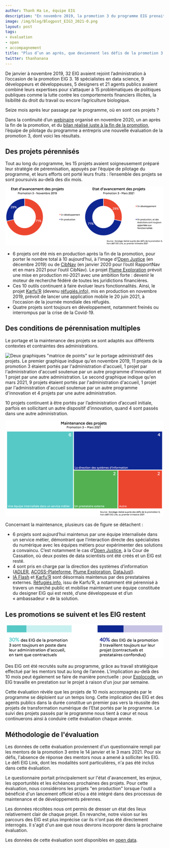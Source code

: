 ```yaml
---
author: Thanh Ha Le, équipe EIG
description: "En novembre 2019, la promotion 3 du programme EIG prenait fin. Seize mois après, où en sont les 15 projets accompagnés ? Dans cet article, des chiffres sur leur état d’avancement, leurs conditions de pérennisation et les parcours des EIG."
image: /img/blog/Blogpost_EIG3_2021-0.png
layout: post
tags:
- évaluation
- open
- accompagnement
title: "Plus d’un an après, que deviennent les défis de la promotion 3 ?"
twitter: thanhanana
---
```


De janvier à novembre 2019, 32 EIG avaient rejoint l’administration à l’occasion de la promotion EIG 3. 18 spécialistes en data science, 9 développeurs et développeuses, 5 designers et 21 agents publics avaient combiné leurs expertises pour s’attaquer à 15 problématiques de politiques publiques comme la lutte contre les comportements financiers illicites, la lisibilité du droit du travail ou encore l’agriculture biologique.

Seize mois après leur passage par le programme, où en sont ces projets ?

Dans la continuité d’un [webinaire](https://www.dailymotion.com/video/x7xtj58) organisé en novembre 2020, un an après la fin de la promotion, et du [bilan réalisé juste à la fin de la promotion](https://entrepreneur-interet-general.etalab.gouv.fr/blog/2020/01/17/bilan-eig3.html), l’équipe de pilotage du programme a entrepris une nouvelle évaluation de la promotion 3, dont voici les résultats.

## **Des projets pérennisés**

Tout au long du programme, les 15 projets avaient soigneusement préparé leur stratégie de pérennisation, appuyés par l’équipe de pilotage du programme, et leurs efforts ont porté leurs fruits : l’ensemble des projets se sont poursuivis au-delà des dix mois.

![Deux graphiques en anneau sur l'état d'avancement des projets. Le premier graphique indique qu'en novembre 2019, 29% des projets de la promotion 3 étaient en production et 71% étaient en développement. Le second graphique indique qu'en mars 2021, 71% des projets étaient "en production, et des évolutions sont toujours apportées aux fonctionnalités" et 29% étaient en développement.](/img/blog/Blogpost_EIG3_2021-1.png)

* 6 projets ont été mis en production après la fin de la promotion, pour porter le nombre total à 10 aujourd’hui, à l’image d’[Open Justice](https://entrepreneur-interet-general.etalab.gouv.fr/defis/2019/openjustice.html) (en décembre 2019) ou de [CibNav](https://entrepreneur-interet-general.etalab.gouv.fr/defis/2019/cibnav.html) (en janvier 2020 pour l’outil RapportNav et en mars 2021 pour l’outil CibNav). Le projet [Plume Exploration](https://entrepreneur-interet-general.etalab.gouv.fr/defis/2019/plume.html) prévoit une mise en production mi-2021 avec une ambition forte : devenir le moteur de recherche fédéré de toutes les juridictions financières.
* Ces 10 outils continuent à faire évoluer leurs fonctionnalités. Ainsi, le projet [Karfu’R](https://entrepreneur-interet-general.etalab.gouv.fr/defis/2019/karfur.html) (devenu [réfugiés.info](https://refugies.info/)), mis en production en novembre 2019, prévoit de lancer une application mobile le 20 juin 2021, à l’occasion de la journée mondiale des réfugiés.
* Quatre projets sont toujours en développement, notamment freinés ou interrompus par la crise de la Covid-19.

## **Des conditions de pérennisation multiples**

Le portage et la maintenance des projets se sont adaptés aux différents contextes et contraintes des administrations.

![Deux graphiques "matrice de points" sur le portage administratif des projets. Le premier graphique indique qu'en novembre 2019, 11 projets de la promotion 3 étaient portés par l'administration d'accueil, 1 projet par l'administration d'accueil soutenue par un autre programme d'innovation et 1 projet par une autre administration. Le second graphique indique qu'en mars 2021, 9 projets étaient portés par l'administration d'accueil, 1 projet par l'administration d'accueil soutenue par un autre programme d'innovation et 4 projets par une autre administration.](/img/blog/Blogpost_EIG3_2021-2.png)

10 projets continuent à être portés par l’administration d’accueil initiale, parfois en sollicitant un autre dispositif d’innovation, quand 4 sont passés dans une autre administration.

![Une carte proportionnelle. Elle indique qu'en mars 2021, 6 projets étaient maintenus par une équipe internalisée dans un service métier, 4 projets étaient maintenus par la direction des systèmes d'information, 2 projets étaient maintenus par un prestataire externe et 2 projets étaient maintenus autrement](/img/blog/Blogpost_EIG3_2021-3.png)

Concernant la maintenance, plusieurs cas de figure se détachent :

* 6 projets sont aujourd’hui maintenus par une équipe internalisée dans un service métier, démontrant que l’interaction directe des spécialistes du numérique avec les équipes métiers pour expérimenter des solutions a convaincu. C’est notamment le cas d’[Open Justice](https://entrepreneur-interet-general.etalab.gouv.fr/defis/2019/openjustice.html), à la Cour de Cassation, où deux postes de data scientists ont été créés et un EIG est resté.
* 4 sont pris en charge par la direction des systèmes d’information ([ADLER](https://entrepreneur-interet-general.etalab.gouv.fr/defis/2019/adler.html), [ACOSS-Plateforme](https://entrepreneur-interet-general.etalab.gouv.fr/defis/2019/acossplateforme.html), [Plume Exploration](https://entrepreneur-interet-general.etalab.gouv.fr/defis/2019/plume.html), [DataJust](https://entrepreneur-interet-general.etalab.gouv.fr/defis/2019/datajust.html)).
* [IA Flash](https://entrepreneur-interet-general.etalab.gouv.fr/defis/2019/iaflash.html) et [Karfu’R](https://entrepreneur-interet-general.etalab.gouv.fr/defis/2019/karfur.html) sont désormais maintenus par des prestataires externes. [Réfugiés.info](https://refugies.info/), issu de Karfu’R, a notamment été pérennisé à travers un marché public et mobilise maintenant une équipe constituée du designer EIG qui est resté, d’une développeuse et d’un « ambassadeur » de la solution.

## **Les promotions se suivent et les EIG restent**

![Deux infographies. La première infographie indique que 30% des EIG de la promotion 3 sont toujours en poste dans leur administration d'accueil, en tant que contractuels. La deuxième infographie indique que 40% des EIG de la promotion 3 travaillent toujours sur leur projet (contractuels et prestataires confondus)](/img/blog/Blogpost_EIG3_2021-4.png)

Des EIG ont été recrutés suite au programme, grâce au travail stratégique effectué par les mentors tout au long de l’année. L’implication au-delà des 10 mois peut également se faire de manière ponctuelle : pour [Explocode](https://entrepreneur-interet-general.etalab.gouv.fr/defis/2019/explocode.html), un EIG travaille en prestation sur le projet à raison d’un jour par semaine.

Cette évaluation révèle que les projets de 10 mois accompagnés par le programme se déploient sur un temps long. Cette implication des EIG et des agents publics dans la durée constitue un premier pas vers la réussite des projets de transformation numérique de l’Etat portés par le programme. Le suivi des projets passés par le programme nous tient à cœur et nous continuerons ainsi à conduire cette évaluation chaque année.

## **Méthodologie de l'évaluation**

Les données de cette évaluation proviennent d'un questionnaire rempli par les mentors de la promotion 3 entre le 14 janvier et le 3 mars 2021. Pour six défis, l'absence de réponse des mentors nous a amené à solliciter les EIG. Le défi EIG Link, dont les modalités sont particulières, n'a pas été inclus dans cette évaluation.

Le questionnaire portait principalement sur l'état d'avancement, les enjeux, les opportunités et les échéances prochaines des projets. Pour cette évaluation, nous considérons les projets "en production" lorsque l'outil a bénéficié d'un lancement officiel et/ou a été intégré dans des processus de maintenance et de développements pérennes.

Les données récoltées nous ont permis de dresser un état des lieux relativement clair de chaque projet. En revanche, notre vision sur les parcours des EIG est plus imprécise car ils n'ont pas été directement interrogés. Il s'agit d'un axe que nous devrons incorporer dans la prochaine évaluation.

Les données de cette évaluation sont disponibles en [open data](https://www.data.gouv.fr/fr/datasets/programme-entrepreneurs-dinteret-general/).
